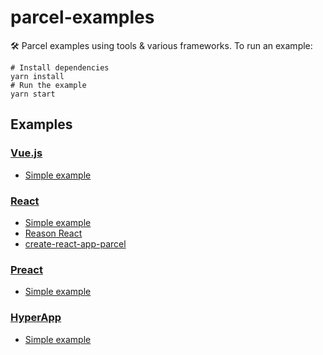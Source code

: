 # parcel-examples

🛠 Parcel examples using tools & various frameworks. To run an example:

```shell
# Install dependencies
yarn install
# Run the example
yarn start
```

## Examples

### [Vue.js](https://vuejs.org)

- [Simple example](Vue)

### [React](https://reactjs.org)

- [Simple example](react)
- [Reason React](reason-react)
- [create-react-app-parcel](https://github.com/sw-yx/create-react-app-parcel)

### [Preact](https://preactjs.com/)

- [Simple example](preact)

### [HyperApp](https://hyperapp.js.org/)

- [Simple example](hyperapp)
